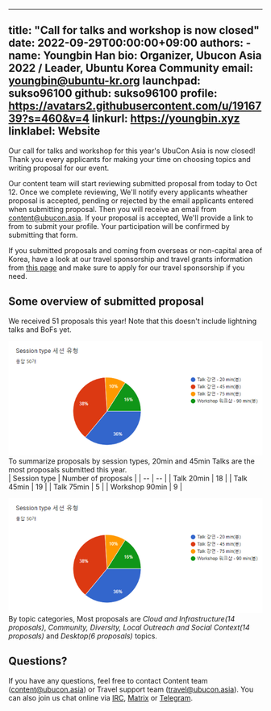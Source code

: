 
---
title: "Call for talks and workshop is now closed"
date: 2022-09-29T00:00:00+09:00
authors:
    - name: Youngbin Han
      bio: Organizer, Ubucon Asia 2022 / Leader, Ubuntu Korea Community 
      email: youngbin@ubuntu-kr.org
      launchpad: sukso96100
      github: sukso96100
      profile: https://avatars2.githubusercontent.com/u/1916739?s=460&v=4
      linkurl: https://youngbin.xyz
      linklabel: Website
---

Our call for talks and workshop for this year's UbuCon Asia is now closed! 
Thank you every applicants for making your time on choosing topics and writing proposal for our event.

Our content team will start reviewing submitted proposal from today to Oct 12.
Once we complete reviewing, We'll notify every applicants wheather proposal is accepted, pending or rejected by the email applicants entered when submitting proposal.
Then you will receive an email from content@ubucon.asia. If your proposal is accepted, We'll provide a link to from to submit your profile. Your participation will be confirmed by submitting that form.

If you submitted proposals and coming from overseas or non-capital area of Korea, have a look at our travel sponsorship and travel grants information from [this page](../../venue-and-travel/travel-sponsorship/) and make sure to apply for our travel sponsorship if you need.

## Some overview of submitted proposal

We received 51 proposals this year! Note that this doesn't include lightning talks and BoFs yet.

![](stat_type.png)  
To summarize proposals by session types, 20min and 45min Talks are the most proposals submitted this year.  
| Session type | Number of proposals |
| -- | -- |
| Talk 20min | 18 |
| Talk 45min | 19 |
| Talk 75min | 5 |
| Workshop 90min | 9 |

![](stat_type.png)  
By topic categories, Most proposals are *Cloud and Infrastructure(14 proposals)*, *Community, Diversity, Local Outreach and Social Context(14 proposals)* and *Desktop(6 proposals)* topics.

## Questions?

If you have any questions, feel free to contact Content team (content@ubucon.asia) or Travel support team (travel@ubucon.asia).
You can also join us chat online via [IRC](https://web.libera.chat/#ubucon-asia), [Matrix](https://web.libera.chat/#ubucon-asia) or [Telegram](https://t.me/UbuConAsia).